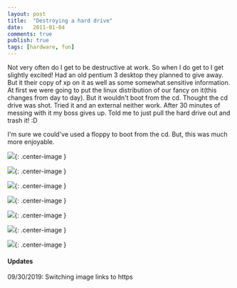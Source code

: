 ```yaml
---
layout: post
title:  "Destroying a hard drive"
date:   2011-01-04
comments: true
publish: true
tags: [hardware, fun]
---
```

Not very often do I get to be destructive at work. So when I do get to I get slightly excited! Had an old pentium 3 desktop they planned to give away. But it their copy of xp on it as well as some somewhat sensitive information. At first we were going to put the linux distribution of our fancy on it(this changes from day to day). But it wouldn't boot from the cd. Thought the cd drive was shot. Tried it and an external neither work. After 30 minutes of messing with it my boss gives up. Told me to just pull the hard drive out and trash it! :D  

<!--excerpt-->

I'm sure we could've used a floppy to boot from the cd. But, this was much more enjoyable.  

![][1]{: .center-image }

![][3]{: .center-image }

![][5]{: .center-image }

![][7]{: .center-image }

![][9]{: .center-image }

![][11]{: .center-image }

![][13]{: .center-image }


[1]: https://3.bp.blogspot.com/_BMKBVRf6mio/TSPTkxv1F1I/AAAAAAAAAZc/KvnyXO1JRxQ/s320/2011-01-04+11.57.46.jpg
[3]: https://4.bp.blogspot.com/_BMKBVRf6mio/TSPTqNfBCdI/AAAAAAAAAZg/IlegdVicZKc/s320/2011-01-04+12.00.22.jpg
[5]: https://1.bp.blogspot.com/_BMKBVRf6mio/TSPTwD_uVUI/AAAAAAAAAZk/YBV6Aj8fl24/s320/2011-01-04+12.01.20.jpg
[7]: https://1.bp.blogspot.com/_BMKBVRf6mio/TSPT2B85xnI/AAAAAAAAAZo/5yaAokOvAjQ/s320/2011-01-04+12.01.58.jpg
[9]: https://2.bp.blogspot.com/_BMKBVRf6mio/TSPT6lE6FjI/AAAAAAAAAZs/NAKFZ92ZQMI/s320/2011-01-04+12.04.07.jpg
[11]: https://1.bp.blogspot.com/_BMKBVRf6mio/TSPT_k5sBiI/AAAAAAAAAZw/6M7mHPkWNt4/s320/2011-01-04+12.04.12.jpg
[13]: https://4.bp.blogspot.com/_BMKBVRf6mio/TSPUFhUNeLI/AAAAAAAAAZ0/NKjteIC7epM/s320/2011-01-04+12.06.06.jpg

#### Updates
09/30/2019: Switching image links to https